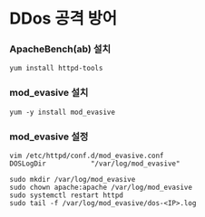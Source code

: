 # DDos 공격 방어
### ApacheBench(ab) 설치
```
yum install httpd-tools
```

### mod_evasive 설치
```
yum -y install mod_evasive
```

### mod_evasive 설정
```
vim /etc/httpd/conf.d/mod_evasive.conf
DOSLogDir           "/var/log/mod_evasive"

sudo mkdir /var/log/mod_evasive
sudo chown apache:apache /var/log/mod_evasive
sudo systemctl restart httpd
sudo tail -f /var/log/mod_evasive/dos-<IP>.log
```
